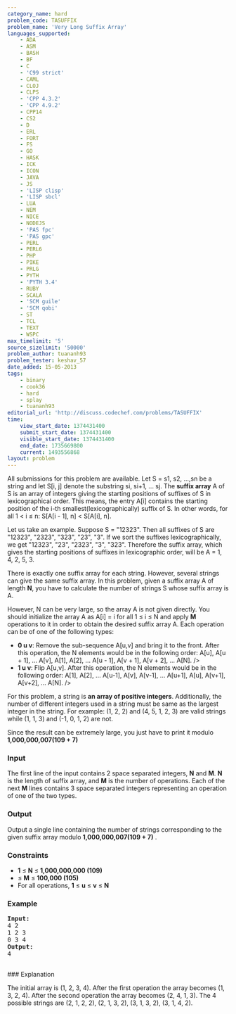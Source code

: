 ```yaml
---
category_name: hard
problem_code: TASUFFIX
problem_name: 'Very Long Suffix Array'
languages_supported:
    - ADA
    - ASM
    - BASH
    - BF
    - C
    - 'C99 strict'
    - CAML
    - CLOJ
    - CLPS
    - 'CPP 4.3.2'
    - 'CPP 4.9.2'
    - CPP14
    - CS2
    - D
    - ERL
    - FORT
    - FS
    - GO
    - HASK
    - ICK
    - ICON
    - JAVA
    - JS
    - 'LISP clisp'
    - 'LISP sbcl'
    - LUA
    - NEM
    - NICE
    - NODEJS
    - 'PAS fpc'
    - 'PAS gpc'
    - PERL
    - PERL6
    - PHP
    - PIKE
    - PRLG
    - PYTH
    - 'PYTH 3.4'
    - RUBY
    - SCALA
    - 'SCM guile'
    - 'SCM qobi'
    - ST
    - TCL
    - TEXT
    - WSPC
max_timelimit: '5'
source_sizelimit: '50000'
problem_author: tuananh93
problem_tester: keshav_57
date_added: 15-05-2013
tags:
    - binary
    - cook36
    - hard
    - splay
    - tuananh93
editorial_url: 'http://discuss.codechef.com/problems/TASUFFIX'
time:
    view_start_date: 1374431400
    submit_start_date: 1374431400
    visible_start_date: 1374431400
    end_date: 1735669800
    current: 1493556868
layout: problem
---
```

All submissions for this problem are available. Let S = s1, s2, ...,sn be a string and let S\[i, j\] denote the substring si, si+1, ... sj. The **suffix array** A of S is an array of integers giving the starting positions of suffixes of S in lexicographical order. This means, the entry A\[i\] contains the starting position of the i-th smallest(lexicographically) suffix of S. In other words, for all 1 < i ≤ n: S\[A\[i - 1\], n\] < S\[A\[i\], n\].

Let us take an example. Suppose S = "12323". Then all suffixes of S are "12323", "2323", "323", "23", "3". If we sort the suffixes lexicographically, we get "12323", "23", "2323", "3", "323". Therefore the suffix array, which gives the starting positions of suffixes in lexicographic order, will be A = 1, 4, 2, 5, 3.

There is exactly one suffix array for each string. However, several strings can give the same suffix array. In this problem, given a suffix array A of length **N**, you have to calculate the number of strings S whose suffix array is A.

However, N can be very large, so the array A is not given directly. You should initialize the array A as A\[i\] = i for all 1 ≤ i ≤ N and apply **M** operations to it in order to obtain the desired suffix array A. Each operation can be of one of the following types:

- **0 u v**: Remove the sub-sequence A\[u,v\] and bring it to the front. After this operation, the N elements would be in the following order: 
   A\[u\], A\[u + 1\], ...
  A\[v\], A\[1\], A\[2\], ... A\[u - 1\], A\[v + 1\], A\[v + 2\], ... A\[N\]. />
- **1 u v**: Flip A\[u,v\]. After this operation, the N elements would be in the following order: 
   A\[1\], A\[2\], ... A\[u-1\], A\[v\], A\[v-1\], ... A\[u+1\], A\[u\], A\[v+1\], A\[v+2\], ... A\[N\]. />

For this problem, a string is **an array of positive integers**. Additionally, the number of different integers used in a string must be same as the largest integer in the string. For example: (1, 2, 2) and (4, 5, 1, 2, 3) are valid strings while (1, 1, 3) and (-1, 0, 1, 2) are not.

Since the result can be extremely large, you just have to print it modulo **1,000,000,007(109 + 7)**

### Input

The first line of the input contains 2 space separated integers, **N** and **M**. **N** is the length of suffix array, and **M** is the number of operations.
Each of the next **M** lines contains 3 space separated integers representing an operation of one of the two types.

### Output

Output a single line containing the number of strings corresponding to the given suffix array modulo **1,000,000,007(109 + 7)** .

### Constraints

- **1** ≤ **N** ≤ **1,000,000,000 (109)**
- ≤ **M** ≤ **100,000 (105)**
- For all operations, **1** ≤ **u** ≤ **v** ≤ **N**

### Example

<pre><b>Input:</b>
4 2
1 2 3
0 3 4
<b>Output:</b>
4

</pre>### Explanation
The initial array is (1, 2, 3, 4).
After the first operation the array becomes (1, 3, 2, 4).
After the second operation the array becomes (2, 4, 1, 3).
The 4 possible strings are (2, 1, 2, 2), (2, 1, 3, 2), (3, 1, 3, 2), (3, 1, 4, 2).
